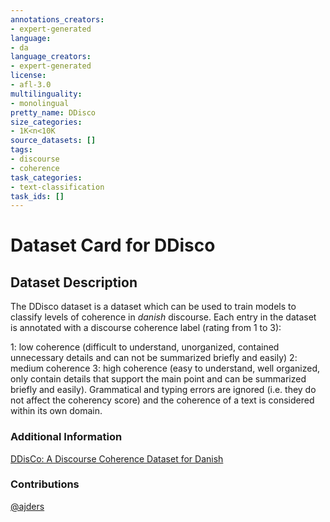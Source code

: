 ```yaml
---
annotations_creators:
- expert-generated
language:
- da
language_creators:
- expert-generated
license:
- afl-3.0
multilinguality:
- monolingual
pretty_name: DDisco
size_categories:
- 1K<n<10K
source_datasets: []
tags:
- discourse
- coherence
task_categories:
- text-classification
task_ids: []
---
```


# Dataset Card for DDisco

## Dataset Description

The DDisco dataset is a dataset which can be used to train models to classify levels of coherence in _danish_ discourse. Each entry in the dataset is annotated with a discourse coherence label (rating from 1 to 3):

1: low coherence (difficult to understand, unorganized, contained unnecessary details and can not be summarized briefly and easily)
2: medium coherence
3: high coherence (easy to understand, well organized, only contain details that support the main point and can be summarized briefly and easily).
Grammatical and typing errors are ignored (i.e. they do not affect the coherency score) and the coherence of a text is considered within its own domain.

### Additional Information

[DDisCo: A Discourse Coherence Dataset for Danish](https://aclanthology.org/2022.lrec-1.260.pdf)

### Contributions

[@ajders](https://github.com/ajders)
